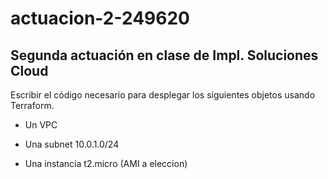 # actuacion-2-249620
Segunda actuación en clase de Impl. Soluciones Cloud
---
Escribir el código necesario para desplegar los siguientes objetos usando Terraform.

- Un VPC 

- Una subnet 10.0.1.0/24

- Una instancia t2.micro (AMI a eleccion) 
